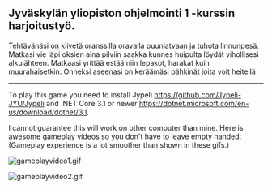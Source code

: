 ## Jyväskylän yliopiston ohjelmointi 1 -kurssin harjoitustyö.

Tehtävänäsi on kiivetä oranssilla oravalla puunlatvaan ja tuhota linnunpesä. Matkasi vie läpi oksien aina pilviin
saakka kunnes huipulta löydät vihollisesi alkulähteen. Matkaasi yrittää estää niin lepakot, harakat kuin muurahaisetkin.
Onneksi aseenasi on keräämäsi pähkinät joita voit heitellä

------------------------------------------------------------------------------------------------------

To play this game you need to install Jypeli https://github.com/Jypeli-JYU/Jypeli 
and .NET Core 3.1 or newer https://dotnet.microsoft.com/en-us/download/dotnet/3.1.

I cannot guarantee this will work on other computer than mine. Here is awesome gameplay videos so you don't have to leave empty handed:
(Gameplay experience is a lot smoother than shown in these gifs.)


![gameplayvideo1.gif](https://media.giphy.com/media/rsYSQUManUx6IM9tFT/giphy-downsized.gif)


![gameplayvideo2.gif](https://media.giphy.com/media/cE4XQj84C1nLls19ss/giphy-downsized.gif)
